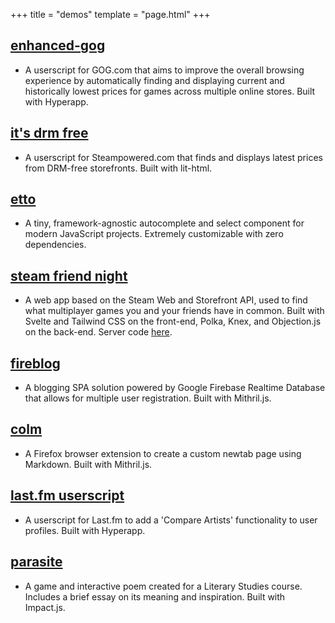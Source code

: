 +++
title = "demos"
template = "page.html"
+++

## [enhanced-gog](https://github.com/kevinfiol/enhanced-gog)
* A userscript for GOG.com that aims to improve the overall browsing experience by automatically finding and displaying current and historically lowest prices for games across multiple online stores. Built with Hyperapp.

## [it's drm free](https://github.com/kevinfiol/its-drm-free)
* A userscript for Steampowered.com that finds and displays latest prices from DRM-free storefronts. Built with lit-html.

## [etto](https://github.com/kevinfiol/etto)
* A tiny, framework-agnostic autocomplete and select component for modern JavaScript projects. Extremely customizable with zero dependencies.

## [steam friend night](https://sfn.now.sh)
* A web app based on the Steam Web and Storefront API, used to find what multiplayer games you and your friends have in common. Built with Svelte and Tailwind CSS on the front-end, Polka, Knex, and Objection.js on the back-end. Server code [here](https://github.com/kevinfiol/sfn-server).

## [fireblog](https://fireblog.now.sh/)
* A blogging SPA solution powered by Google Firebase Realtime Database that allows for multiple user registration. Built with Mithril.js.

## [colm](https://addons.mozilla.org/en-US/firefox/addon/colm/)
* A Firefox browser extension to create a custom newtab page using Markdown. Built with Mithril.js.

## [last.fm userscript](https://gitlab.com/kevinfiol/lastfm-artists-userscript)
* A userscript for Last.fm to add a 'Compare Artists' functionality to user profiles. Built with Hyperapp.

## [parasite](https://keb.itch.io/parasite)
* A game and interactive poem created for a Literary Studies course. Includes a brief essay on its meaning and inspiration. Built with Impact.js.
